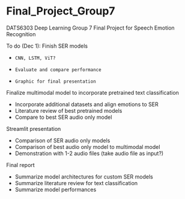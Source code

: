 # Final_Project_Group7
DATS6303 Deep Learning Group 7 Final Project for Speech Emotion Recognition

To do (Dec 1):
Finish SER models
-	  CNN, LSTM, ViT?
-	  Evaluate and compare performance
-	  Graphic for final presentation

Finalize multimodal model to incorporate pretrained text classification
-   Incorporate additional datasets and align emotions to SER
-   Literature review of best pretrained models
-   Compare to best SER audio only model

Streamlit presentation
-   Comparison of SER audio only models
-   Comparison of best audio only model to multimodal model
-   Demonstration with 1-2 audio files (take audio file as input?)

Final report
-   Summarize model architectures for custom SER models
-   Summarize literature review for text classification
-   Summarize model performances

